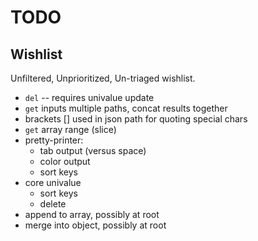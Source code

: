 
# TODO

## Wishlist

Unfiltered, Unprioritized, Un-triaged wishlist.

* `del` -- requires univalue update
* `get` inputs multiple paths, concat results together
* brackets [] used in json path for quoting special chars
* `get` array range (slice)
* pretty-printer:
	* tab output (versus space)
	* color output
	* sort keys
* core univalue
	* sort keys
	* delete
* append to array, possibly at root
* merge into object, possibly at root


